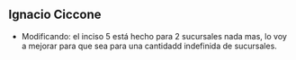 ## Ignacio Ciccone

- Modificando: el inciso 5 está hecho para 2 sucursales nada mas, lo voy a mejorar para que sea para una cantidadd indefinida de sucursales.
